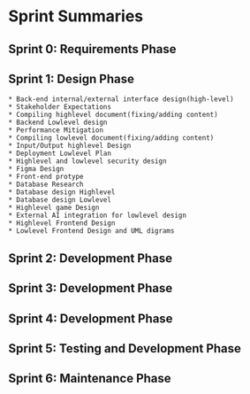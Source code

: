 # Sprint Summaries

## Sprint 0: Requirements Phase


## Sprint 1: Design Phase
    * Back-end internal/external interface design(high-level)
    * Stakeholder Expectations
    * Compiling highlevel document(fixing/adding content)
    * Backend Lowlevel design
    * Performance Mitigation
    * Compiling lowlevel document(fixing/adding content)
    * Input/Output highlevel Design
    * Deployment Lowlevel Plan
    * Highlevel and lowlevel security design
    * Figma Design
    * Front-end protype
    * Database Research
    * Database design Highlevel
    * Database design Lowlevel
    * Highlevel game Design
    * External AI integration for lowlevel design
    * Highlevel Frontend Design
    * Lowlevel Frontend Design and UML digrams

## Sprint 2: Development Phase

## Sprint 3: Development Phase

## Sprint 4: Development Phase

## Sprint 5: Testing and Development Phase

## Sprint 6: Maintenance Phase



